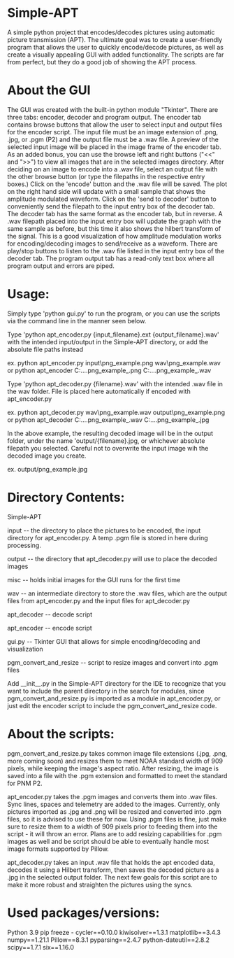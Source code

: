 # Simple-APT 
A simple python project that encodes/decodes pictures using automatic picture transmission (APT). The ultimate goal was to create a user-friendly program that allows the user to quickly encode/decode pictures, as well as create a visually appealing GUI with added functionality. The scripts are far from perfect, but they do a good job of showing the APT process.

# About the GUI
The GUI was created with the built-in python module "Tkinter". There are three tabs: encoder, decoder and program output. The encoder tab contains browse buttons that allow the user to select input and output files for the encoder script. The input file must be an image extension of .png, .jpg, or .pgm (P2) and the output file must be a .wav file. A preview of the selected input image will be placed in the image frame of the encoder tab. As an added bonus, you can use the browse left and right buttons ("<<" and ">>") to view all images that are in the selected images directory. After deciding on an image to encode into a .wav file, select an output file with the other browse button (or type the filepaths in the respective entry boxes.) Click on the 'encode' button and the .wav file will be saved. The plot on the right hand side will update with a small sample that shows the amplitude modulated waveform. Click on the 'send to decoder' button to conveniently send the filepath to the input entry box of the decoder tab. The decoder tab has the same format as the encoder tab, but in reverse. A .wav filepath placed into the input entry box will update the graph with the same sample as before, but this time it also shows the hilbert transform of the signal. This is a good visualization of how amplitude modulation works for encoding/decoding images to send/receive as a waveform. There are play/stop buttons to listen to the .wav file listed in the input entry box of the decoder tab. The program output tab has a read-only text box where all program output and errors are piped.

# Usage:
Simply type 'python gui.py' to run the program, or you can use the scripts via the command line in the manner seen below.

Type 'python apt\_encoder.py {input_filename}.ext {output_filename}.wav' with the intended input/output in the Simple-APT directory, or add the absolute file paths instead

  ex. python apt\_encoder.py input\png\_example.png wav\png\_example.wav           or              python apt\_encoder C:\....png\_example\_.png C:\....png\_example\_.wav
 
Type 'python apt\_decoder.py {filename}.wav' with the intended .wav file in the wav folder. File is placed here automatically if encoded with apt\_encoder.py

  ex. python apt\_decoder.py wav\png\_example.wav output\png\_example.png          or              python apt\_decoder C:\....png\_example\_.wav C:\....png\_example\_.jpg
  
In the above example, the resulting decoded image will be in the output folder, under the name 'output/{filename}.jpg, or whichever absolute filepath you selected. Careful not to overwrite the input image wih the decoded image you create.

  ex. output/png\_example.jpg 

# Directory Contents:
Simple-APT

  input -- the directory to place the pictures to be encoded, the input directory for apt_encoder.py. A temp .pgm file is stored in here during processing.
  
  output -- the directory that apt_decoder.py will use to place the decoded images
  
  misc -- holds initial images for the GUI runs for the first time
  
  wav -- an intermediate directory to store the .wav files, which are the output files from apt\_encoder.py and the input files for apt\_decoder.py
  
  apt\_decoder -- decode script
  
  apt\_encoder -- encode script
  
  gui.py -- Tkinter GUI that allows for simple encoding/decoding and visualization
  
  pgm\_convert\_and\_resize -- script to resize images and convert into .pgm files
  
  
Add \_\_init\_\_.py in the Simple-APT directory for the IDE to recognize that you want to include the parent directory in the search for modules, since pgm_convert_and_resize.py is imported as a module in apt_encoder.py, or just edit the encoder script to include the pgm_convert_and_resize code.

# About the scripts:

pgm\_convert\_and\_resize.py takes common image file extensions (.jpg, .png, more coming soon) and resizes them to meet NOAA standard width of 909 pixels, while keeping the image's aspect ratio. After resizing, the image is saved into a file with the .pgm extension and formatted to meet the standard for PNM P2.

apt\_encoder.py takes the .pgm images and converts them into .wav files. Sync lines, spaces and telemetry are added to the images. Currently, only pictures imported as .jpg and .png will be resized and converted into .pgm files, so it is advised to use these for now. Using .pgm files is fine, just make sure to resize them to a width of 909 pixels prior to feeding them into the script - it will throw an error. Plans are to add resizing capabilities for .pgm images as well and be script should be able to eventually handle most image formats supported by Pillow.

apt\_decoder.py takes an input .wav file that holds the apt encoded data, decodes it using a Hilbert transform, then saves the decoded picture as a .jpg in the selected output folder. The next few goals for this script are to make it more robust and straighten the pictures using the syncs.


# Used packages/versions:
Python 3.9
pip freeze - 
    cycler==0.10.0
    kiwisolver==1.3.1
    matplotlib==3.4.3
    numpy==1.21.1
    Pillow==8.3.1
    pyparsing==2.4.7
    python-dateutil==2.8.2
    scipy==1.7.1
    six==1.16.0

